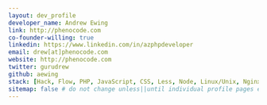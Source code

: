```yaml
---
layout: dev_profile
developer_name: Andrew Ewing
link: http://phenocode.com
co-founder-willing: true
linkedin: https://www.linkedin.com/in/azphpdeveloper
email: drew[at]phenocode.com
website: http://phenocode.com
twitter: gurudrew
github: aewing
stack: [Hack, Flow, PHP, JavaScript, CSS, Less, Node, Linux/Unix, Nginx, Laravel, DevOps]
sitemap: false # do not change unless||until individual profile pages exist.
---
```

